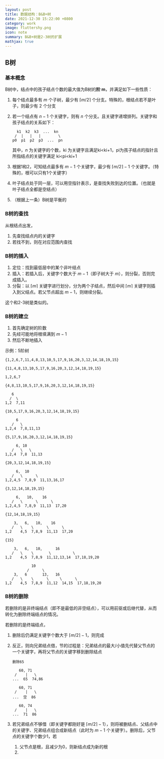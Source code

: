 ```yaml
---
layout: post
title: 数据结构：B&B+树
date: 2021-12-30 15:22:00 +0800
category: work
image: fluttershy.png
icon: note
summary: B&B+树是2-3树的扩展
mathjax: true
---
```


## B树

### 基本概念

B树中，结点中的孩子结点个数的最大值为B树的**阶 m**，并满足如下一些性质：

1. 每个结点最多有 $m$ 个子树，最少有 $\lceil m/2 \rceil$ 个分支。特殊的，根结点若不是叶子，则最少有 2 个分支
2. 若一个结点有 $n-1$ 个关键字，则有 $n$ 个分支。且关键字递增排列。关键字和孩子结点的关系如下：

   ```
     k1  k2  k3  ...  kn
    /  |   |   |        \
   p0  p1  p2  p3  ...  pn
   ```

   其中，$n$ 为关键字的个数，ki 为关键字且满足ki<ki+1，pi为孩子结点的指针且所指结点的关键字满足 ki<pi<ki+1

3. 根据1和2，可知结点最多有 $m-1$ 个关键字，最少有 $\lceil m/2 \rceil-1$ 个关键字。（特殊的，根可以只有1个关键字）
4. 叶子结点处于同一层，可以用空指针表示，是查找失败到达的位置。（也就是叶子结点全都是空结点）
5. （根据上一条）B树是平衡的

### B树的查找

从根结点出发，

1. 先查找结点内的关键字
2. 若找不到，则在对应范围内查找

### B树的插入

1. 定位：找到最低层中的某个非叶结点
2. 插入：若插入后，关键字个数大于 $m-1$（即子树大于 $m$），则分裂，否则完成插入。
3. 分裂：以 $\lceil m \rceil$ 关键字进行划分，分为两个子结点，然后中间 $\lceil m \rceil$ 关键字则插入到父结点。若父节点超出 $m-1$，则继续分裂。

这个和2-3树是类似的。

### B树的建立

1. 首先确定树的阶数
2. 先经可能地将根填满到 $m-1$
3. 然后不断地插入

示例：5阶树

```
{1,2,6,7,11,4,8,13,10,5,17,9,16,20,3,12,14,18,19,15}
```

```
{11,4,8,13,10,5,17,9,16,20,3,12,14,18,19,15}

1,2,6,7
```

```
{4,8,13,10,5,17,9,16,20,3,12,14,18,19,15}

   6
  /  \
1,2  7,11
```

```
{10,5,17,9,16,20,3,12,14,18,19,15}

     6
   /   \
1,2,4  7,8,11,13
```

```
{5,17,9,16,20,3,12,14,18,19,15}

     6, 10
   /   \   \
1,2,4  7,8  11,13
```

```
{20,3,12,14,18,19,15}

     6,  10
   /   \      \
1,2,4,5  7,8,9  11,13,16,17
```

```
{3,12,14,18,19,15}

     6,   10,    16
   /   \      \      \
1,2,4,5  7,8,9  11,13  17,20
```

```
{12,14,18,19,15}

    3,   6,   10,    16
   /   \    \      \      \
1,2    4,5  7,8,9  11,13  17,20
```

```
{15}

    3,   6,   10,      16
   /   \    \       \          \
1,2    4,5  7,8,9  11,12,13,14  17,18,19,20
```

```
            10
          /      \
    3,   6       13,   16
   /   \    \      \     \      \
1,2    4,5  7,8,9  11,12  14,15  17,18,19,20
```

### B树的删除

若删除的是非终端结点（即不是最低的非空结点），可以用前驱或后继代替，从而转化为删除终端结点的情况。

若删除的是终端结点，

1. 删除后仍满足关键字个数大于 $\lceil m/2 \rceil-1$，则完成
2. 反正，则向兄弟结点借，节的过程是：兄弟结点的最大/小值先代替父节点的一个关键字，再将父节点的关键字移到删除结点

   ```
   删除65

      60, 71
    /    |   \
   ...  65  74,86

      60, 71
    /    |   \
   ...  空  86

      60, 74
    /    |   \
   ...  71  86
   ```

3. 若兄弟结点不够借（即关键字都刚好是 $\lceil m/2 \rceil-1$），则将被删结点、父结点中的关键字、兄弟结点组合成新结点（此时为 $m-1$ 个关键字）。删除后，父节点的关键字个数少1，若
   1. 父节点是根，且减少为0，则新结点成为新的根
   2.
